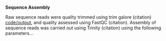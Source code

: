 **Sequence Assembly**

Raw sequence reads were quality trimmed using trim galore (citation) [code/output](https://github.com/sr320/paper-pano-go/wiki/Quality-trim-output), and quality assessed using FastQC (citation). Assembly of sequence reads was carried out using Trinity (citation) using the following parameters...
